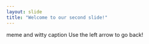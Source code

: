 ```yaml
---
layout: slide
title: "Welcome to our second slide!"
---
```

meme and witty caption
Use the left arrow to go back!

